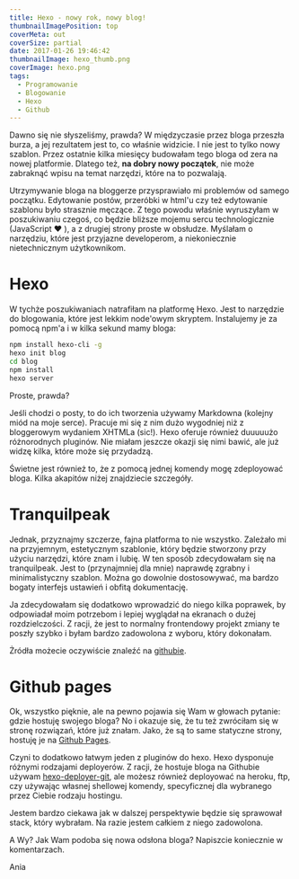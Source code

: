 ```yaml
---
title: Hexo - nowy rok, nowy blog!
thumbnailImagePosition: top
coverMeta: out
coverSize: partial
date: 2017-01-26 19:46:42
thumbnailImage: hexo_thumb.png
coverImage: hexo.png
tags:
  - Programowanie
  - Blogowanie
  - Hexo
  - Github
---
```


Dawno się nie słyszeliśmy, prawda? W międzyczasie przez bloga przeszła burza, a jej rezultatem jest to, co właśnie widzicie. I nie jest to tylko nowy szablon. Przez ostatnie kilka miesięcy budowałam tego bloga od zera na nowej platformie. Dlatego też, **na dobry nowy początek**, nie może zabraknąć wpisu na temat narzędzi, które na to pozwalają.

<!-- more -->

Utrzymywanie bloga na bloggerze przysprawiało mi problemów od samego początku. Edytowanie postów, przeróbki w html'u czy też edytowanie szablonu było strasznie męczące. Z tego powodu właśnie wyruszyłam w poszukiwaniu czegoś, co będzie bliższe mojemu sercu technologicznie (JavaScript &#10084;	), a z drugiej strony proste w obsłudze. Myślałam o narzędziu, które jest przyjazne developerom, a niekoniecznie nietechnicznym użytkownikom.

# Hexo
W tychże poszukiwaniach natrafiłam na platformę Hexo. Jest to narzędzie do blogowania, które jest lekkim node'owym skryptem. Instalujemy je za pomocą npm'a i w kilka sekund mamy bloga:
```bash
npm install hexo-cli -g
hexo init blog
cd blog
npm install
hexo server
```
Proste, prawda?

Jeśli chodzi o posty, to do ich tworzenia używamy Markdowna (kolejny miód na moje serce). Pracuje mi się z nim dużo wygodniej niż z bloggerowym wydaniem XHTMLa (sic!).
Hexo oferuje również duuuuużo różnorodnych pluginów. Nie miałam jeszcze okazji się nimi bawić, ale już widzę kilka, które może się przydadzą.

Świetne jest również to, że z pomocą jednej komendy mogę zdeployować bloga. Kilka akapitów niżej znajdziecie szczegóły.

# Tranquilpeak
Jednak, przyznajmy szczerze, fajna platforma to nie wszystko. Zależało mi na przyjemnym, estetycznym szablonie, który będzie stworzony przy użyciu narzędzi, które znam i lubię. W ten sposób zdecydowałam się na tranquilpeak. Jest to (przynajmniej dla mnie) naprawdę zgrabny i minimalistyczny szablon. Można go dowolnie dostosowywać, ma bardzo bogaty interfejs ustawień i obfitą dokumentację.

Ja zdecydowałam się dodatkowo wprowadzić do niego kilka poprawek, by odpowiadał moim potrzebom i lepiej wyglądał na ekranach o dużej rozdzielczości. Z racji, że jest to normalny frontendowy projekt zmiany te poszły szybko i byłam bardzo zadowolona z wyboru, który dokonałam.

Żródła możecie oczywiście znaleźć na [githubie](https://github.com/LouisBarranqueiro/hexo-theme-tranquilpeak).

# Github pages
Ok, wszystko pięknie, ale na pewno pojawia się Wam w głowach pytanie: gdzie hostuję swojego bloga? No i okazuje się, że tu też zwróciłam się w stronę rozwiązań, które już znałam. Jako, że są to same statyczne strony, hostuję je na [Github Pages](https://pages.github.com/).

Czyni to dodatkowo łatwym jeden z pluginów do hexo. Hexo dysponuje różnymi rodzajami deployerów. Z racji, że hostuje bloga na Githubie używam [hexo-deployer-git](https://github.com/hexojs/hexo-deployer-git), ale możesz również deployować na heroku, ftp, czy używając własnej shellowej komendy, specyficznej dla wybranego przez Ciebie rodzaju hostingu.

Jestem bardzo ciekawa jak w dalszej perspektywie będzie się sprawował stack, który wybrałam. Na razie jestem całkiem z niego zadowolona.

A Wy? Jak Wam podoba się nowa odsłona bloga? Napiszcie koniecznie w komentarzach.

Ania
